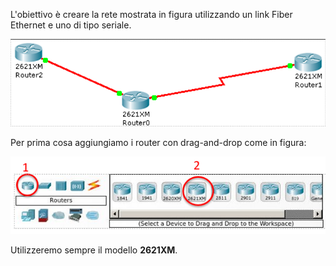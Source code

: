 L'obiettivo è creare la rete mostrata in figura utilizzando un link Fiber Ethernet e uno di tipo seriale.

![Topo4-1](https://github.com/daniele-moro/katacoda-scenarios/raw/master/PacketTracer/images/es4.1.png)

Per prima cosa aggiungiamo i router con drag-and-drop come in figura:

![router](https://github.com/daniele-moro/katacoda-scenarios/raw/master/PacketTracer/images/router.png)

Utilizzeremo sempre il modello **2621XM**.
